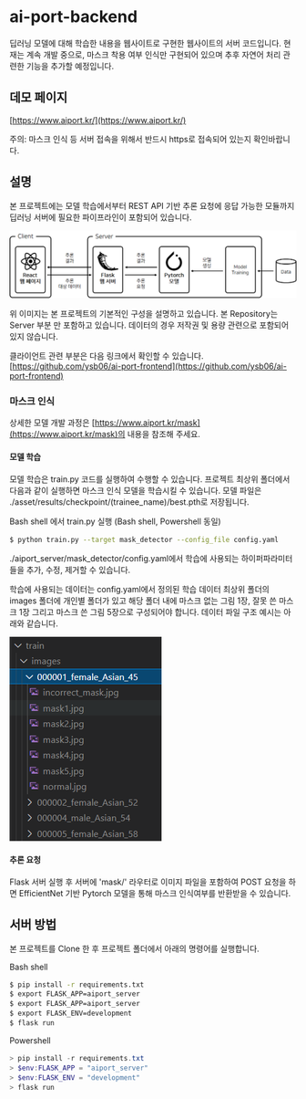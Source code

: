 # ai-port-backend

딥러닝 모델에 대해 학습한 내용을 웹사이트로 구현한 웹사이트의 서버 코드입니다. 현재는 계속 개발 중으로, 마스크 착용 여부 인식만 구현되어 있으며 추후 자연어 처리 관련한 기능을 추가할 예정입니다.


## 데모 페이지

[https://www.aiport.kr/](https://www.aiport.kr/)

주의: 마스크 인식 등 서버 접속을 위해서 반드시 https로 접속되어 있는지 확인바랍니다.

## 설명

본 프로젝트에는 모델 학습에서부터 REST API 기반 추론 요청에 응답 가능한 모듈까지 딥러닝 서버에 필요한 파이프라인이 포함되어 있습니다.

![Summary Image](./image/img_00.png)

위 이미지는 본 프로젝트의 기본적인 구성을 설명하고 있습니다. 본 Repository는 Server 부분 만 포함하고 있습니다. 데이터의 경우 저작권 및 용량 관련으로 포함되어 있지 않습니다.

클라이언트 관련 부분은 다음 링크에서 확인할 수 있습니다.
[https://github.com/ysb06/ai-port-frontend](https://github.com/ysb06/ai-port-frontend)

### 마스크 인식

상세한 모델 개발 과정은 [https://www.aiport.kr/mask](https://www.aiport.kr/mask)의 내용을 참조해 주세요.

#### 모델 학습

모델 학습은 train.py 코드를 실행하여 수행할 수 있습니다. 프로젝트 최상위 폴더에서 다음과 같이 실행하면 마스크 인식 모델을 학습시킬 수 있습니다. 모델 파일은 ./asset/results/checkpoint/(trainee_name)/best.pth로 저장됩니다.

Bash shell 에서 train.py 실행 (Bash shell, Powershell 동일)
```bash
$ python train.py --target mask_detector --config_file config.yaml
```

./aiport_server/mask_detector/config.yaml에서 학습에 사용되는 하이퍼파라미터들을 추가, 수정, 제거할 수 있습니다.

학습에 사용되는 데이터는 config.yaml에서 정의된 학습 데이터 최상위 폴더의 images 폴더에 개인별 폴더가 있고 해당 폴더 내에 마스크 없는 그림 1장, 잘못 쓴 마스크 1장 그리고 마스크 쓴 그림 5장으로 구성되어야 합니다. 데이터 파일 구조 예시는 아래와 같습니다.

![Summary Image](./image/img_01.png)

#### 추론 요청

Flask 서버 실행 후 서버에 'mask/' 라우터로 이미지 파일을 포함하여 POST 요청을 하면 EfficientNet 기반 Pytorch 모델을 통해 마스크 인식여부를 반환받을 수 있습니다.


## 서버 방법

본 프로젝트를 Clone 한 후 프로젝트 폴더에서 아래의 명령어를 실행합니다.

Bash shell
```bash
$ pip install -r requirements.txt
$ export FLASK_APP=aiport_server
$ export FLASK_APP=aiport_server
$ export FLASK_ENV=development
$ flask run
```

Powershell
```powershell
> pip install -r requirements.txt
> $env:FLASK_APP = "aiport_server"
> $env:FLASK_ENV = "development"
> flask run
```